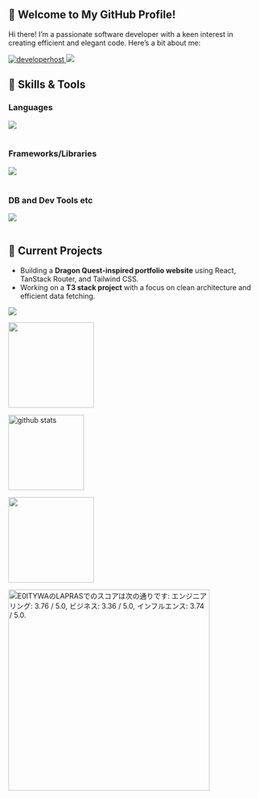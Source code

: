 ## 👋 Welcome to My GitHub Profile!

Hi there! I’m a passionate software developer with a keen interest in creating efficient and elegant code. Here’s a bit about me:

[![developerhost](https://komarev.com/ghpvc/?username=developerhost)
](https://github.com/developerhost/developerhost/)
[![](https://img.shields.io/github/followers/developerhost?label=follow&logo=github&style=flat)
](https://github.com/developerhost)

## 🔧 Skills & Tools

### Languages

<img src="https://skillicons.dev/icons?i=js,typescript,html,css," /> <br /><br />

### Frameworks/Libraries

<img src="https://skillicons.dev/icons?i=react,nextjs,vue,nuxtjs,nodejs,pnpm,bun,vite,vitest,jest,prisma,tailwind,vuetify,threejs," /> <br /><br />

### DB and Dev Tools etc

<img src="https://skillicons.dev/icons?i=mysql,postgresql,supabase,docker,git,github,vscode,cloudflare,vercel,linux,aws,azure,graphql," /> <br /><br />


## 🚀 Current Projects
- Building a **Dragon Quest-inspired portfolio website** using React, TanStack Router, and Tailwind CSS.
- Working on a **T3 stack project** with a focus on clean architecture and efficient data fetching.

![](https://github-profile-summary-cards.vercel.app/api/cards/profile-details?username=developerhost&theme=tokyonight)

<p align="left">
<a href="https://github.com/developerhost">
  <img height="170px" src="https://github-readme-stats.vercel.app/api?username=developerhost&count_private=true&show_icons=true&theme=tokyonight" />
</a>
</p>

<p align="left">
<a href="https://github.com/developerhost">
  <img alt="github stats" height="150px" src="https://github-readme-streak-stats.herokuapp.com/?user=developerhost&count_private=true&show_icons=true&theme=tokyonight" />
</a>
</p>

<p align="left">
<a href="https://github.com/developerhost">
  <img height="170px" src="https://github-readme-stats.vercel.app/api/top-langs/?username=developerhost&layout=compact&theme=tokyonight" />
</a>
</p>



<!--START_SECTION:lapras-card-->
<p ><a href="https://lapras.com/public/E0ITYWA" target="_blank" rel="noopener noreferrer"><img alt="E0ITYWAのLAPRASでのスコアは次の通りです: エンジニアリング: 3.76 / 5.0, ビジネス: 3.36 / 5.0, インフルエンス: 3.74 / 5.0." src="https://lapras-card-generator.vercel.app/api/svg?e=3.76&b=3.36&i=3.74&b1=%23020E27&b2=%230E5593&i1=%23030E21&i2=%231688BF&l=ja" width="400" ></a></p>
<!--END_SECTION:lapras-card-->
